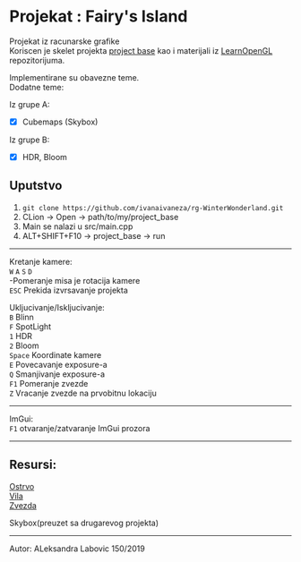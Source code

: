 # Projekat : Fairy's Island 
Projekat iz racunarske grafike\
Koriscen je skelet projekta [project base](https://github.com/matf-racunarska-grafika/project_base) kao i materijali iz [LearnOpenGL](https://github.com/matf-racunarska-grafika/LearnOpenGL.git)  repozitorijuma.

Implementirane su obavezne teme.\
Dodatne teme:

Iz grupe A:
- [x] Cubemaps (Skybox)

Iz grupe B:
- [x] HDR, Bloom

## Uputstvo

1. `git clone https://github.com/ivanaivaneza/rg-WinterWonderland.git`
2. CLion -> Open -> path/to/my/project_base
3. Main se nalazi u src/main.cpp
4. ALT+SHIFT+F10 -> project_base -> run
---
Kretanje kamere:\
`W` `A` `S` `D`\
-Pomeranje misa je rotacija kamere\
`ESC` Prekida izvrsavanje projekta

Ukljucivanje/Iskljucivanje:\
`B` Blinn\
`F` SpotLight\
`1` HDR\
`2` Bloom\
`Space` Koordinate kamere\
`E` Povecavanje exposure-a\
`Q` Smanjivanje exposure-a\
`F1` Pomeranje zvezde\
`Z` Vracanje zvezde na prvobitnu lokaciju

---
ImGui:\
`F1` otvaranje/zatvaranje ImGui prozora

---
## Resursi:
[Ostrvo](https://rigmodels.com/model.php?view=Floating_Islands-3d-model__1AYDA78T3ZIFU5OAJZIVUJT5T&searchkeyword=island&manualsearch=1)\
[Vila](https://rigmodels.com/model.php?view=Frost-Queen-3d-model__23CABI0B6KWD9PS83O5MSNVO9&searchkeyword=fairy&manualsearch=1)\
[Zvezda](https://www.turbosquid.com/3d-models/20-face-star-3ds-free/535674)

Skybox(preuzet sa drugarevog projekta)

---
Autor: ALeksandra Labovic 150/2019
